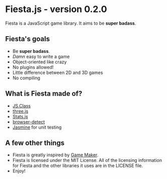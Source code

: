 Fiesta.js - version 0.2.0
=========================

Fiesta is a JavaScript game library. It aims to be **super badass**.

Fiesta's goals
--------------

* Be **super badass**.
* _Damn_ easy to write a game
* Object-oriented like crazy
* No plugins allowed!
* Little difference between 2D and 3D games
* No compiling

What is Fiesta made of?
-----------------------

* [JS.Class](http://jsclass.jcoglan.com/)
* [three.js](http://github.com/mrdoob/three.js)
* [Stats.js](http://github.com/mrdoob/stats.js)
* [browser-detect](http://github.com/rsyring/browser-detect)
* [Jasmine](http://pivotal.github.com/jasmine/) for unit testing

A few other things
------------------

* Fiesta is greatly inspired by [Game Maker](http://www.yoyogames.com/make).
* Fiesta is licensed under the MIT License. All of the licensing information for Fiesta and the other libraries it uses are in the LICENSE file.
* Enjoy!